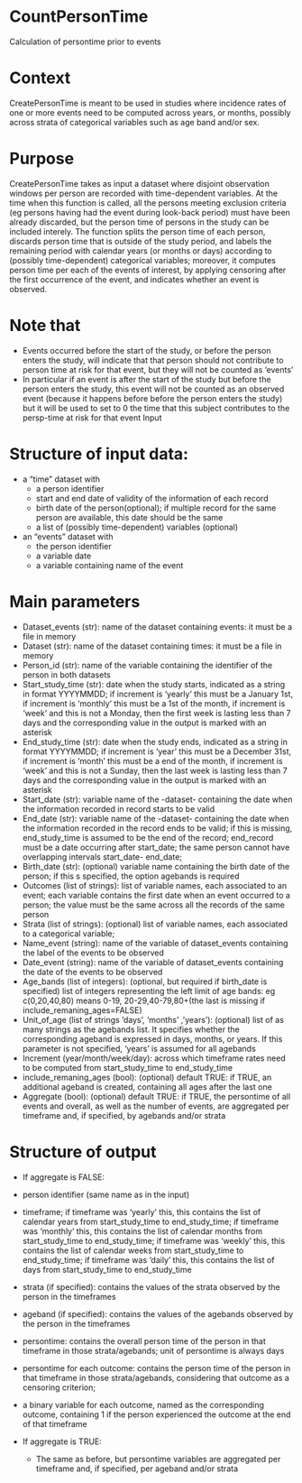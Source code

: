 # CountPersonTime
Calculation of persontime prior to events 

# Context

CreatePersonTime is meant to be used in studies where incidence rates of one or more events need to be computed across years, or months, possibly across strata of categorical variables such as age band and/or sex. 

# Purpose
CreatePersonTime takes as input a dataset where disjoint observation windows per person are recorded with time-dependent variables. At the time when this function is called, all the persons meeting exclusion criteria (eg persons having had the event during look-back period) must have been already discarded, but the person time of persons in the study can be included interely. The function splits the person time of each person, discards person time that is outside of the study period, and labels the remaining period with calendar years (or months or days) according to (possibly time-dependent) categorical variables; moreover, it computes person time per each of the events of interest, by applying censoring after the first occurrence of the event, and indicates whether an event is observed.

# Note that 
-	Events occurred before the start of the study, or before the person enters the study, will indicate that that person should not contribute to person time at risk for that event, but they will not be counted as ‘events’
-	In particular if an event is after the start of the study but before the person enters the study, this event will not be counted as an observed event (because it happens before before the person enters the study) but it will be used to set to 0 the time that this subject contributes to the persp-time at risk for that event
Input

# Structure of input data: 
* a “time” dataset with
  * a person identifier
  * start and end date of validity of the information of each record
  * birth date of the person(optional); if multiple record for the same person are available, this date should be the same
  * a list of (possibly time-dependent) variables (optional)
* an “events” dataset with
  * the person identifier
  * a variable date
  * a variable containing name of the event

# Main parameters
-	Dataset_events (str): name of the dataset containing events: it must be a file in memory
-	Dataset (str): name of the dataset containing times: it must be a file in memory
-	Person_id (str): name of the variable containing the identifier of the person in both datasets
-	Start_study_time (str): date when the study starts, indicated as a string in format YYYYMMDD; if increment is ‘yearly’ this must be a January 1st, if  increment is ‘monthly’ this must be a 1st of the month,  if increment is ‘week’ and this is not a Monday, then the first week is lasting less than 7 days and the corresponding value in the output is marked with an asterisk
-	End_study_time (str): date when the study ends, indicated as a string in format YYYYMMDD; if increment is ‘year’ this must be a December 31st, if  increment is ‘month’ this must be a end of the month,  if increment is ‘week’ and this is not a Sunday, then the last week is lasting less than 7 days and the corresponding value in the output is marked with an asterisk 
-	Start_date (str):  variable name of the -dataset- containing the date when the information recorded in record starts to be valid
-	End_date (str):  variable name of the -dataset- containing the date when the information recorded in the record ends to be valid; if this is missing, end_study_time is assumed to be the end of the record; end_record must be a date occurring after start_date; the same person cannot have overlapping intervals  start_date- end_date;
-	Birth_date (str): (optional) variable name containing the birth date of the person; if this s specified, the option agebands is required
-	Outcomes (list of strings): list of variable names, each associated to an event; each variable contains the first date when an event occurred to a person; the value must be the same across all the records of the same person
-	Strata (list of strings): (optional) list of variable names, each associated to a categorical variable; 
-	Name_event (string): name of the variable of dataset_events containing  the label of the events to be observed
-	Date_event (string): name of the variable of dataset_events containing  the date of the events to be observed
-	Age_bands (list of integers): (optional, but required if birth_date is specified) list of integers representing the left limit of age bands: eg c(0,20,40,80) means 0-19, 20-29,40-79,80+(the last is missing if include_remaning_ages=FALSE)
-	Unit_of_age (list of strings ’days’, ‘months’ ,’years’): (optional) list of as many strings as the agebands list. It specifies whether the corresponding ageband is expressed in days, months, or years. If this parameter is not specified, ‘years’ is assumed for all agebands
-	Increment (year/month/week/day): across which timeframe rates need to be computed from start_study_time to end_study_time
-	include_remaning_ages (bool): (optional) default TRUE: if TRUE, an additional ageband is created, containing all ages after the last one 
-	Aggregate (bool): (optional) default TRUE: if TRUE, the persontime of all events and overall, as well as the number of events, are aggregated per timeframe and, if specified, by agebands and/or strata


# Structure of output
*	If aggregate is FALSE:
 *	person identifier (same name as in the input)
 *	timeframe; if timeframe was ‘yearly’ this, this contains the list of calendar years from start_study_time to end_study_time; if timeframe was ‘monthly’ this, this contains the list of calendar months from start_study_time to end_study_time; if timeframe was ‘weekly’ this, this contains the list of calendar weeks from start_study_time to end_study_time; if timeframe was ‘daily’ this, this contains the list of days from start_study_time to end_study_time
 *	strata (if specified): contains the values of the strata observed by the person in the timeframes
 *	ageband (if specified): contains the values of the agebands observed by the person in the timeframes
 *	persontime: contains the overall person time of the person in that timeframe in those strata/agebands; unit of persontime is always days
 *	persontime for each outcome: contains the person time of the person in that timeframe in those strata/agebands, considering that outcome as a censoring criterion; 
 *	a binary variable for each outcome, named as the corresponding outcome, containing 1 if the person experienced the outcome at the end of that timeframe

* If aggregate is TRUE:
  * The same as before, but persontime variables are aggregated per timeframe and, if specified, per ageband and/or strata


